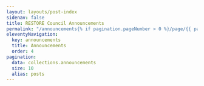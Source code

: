 ```yaml
---
layout: layouts/post-index
sidenav: false
title: RESTORE Council Announcements
permalink: "/announcements{% if pagination.pageNumber > 0 %}/page/{{ pagination.pageNumber }}{% endif %}/index.html"
eleventyNavigation:
  key: announcements
  title: Announcements
  order: 4
pagination:
  data: collections.announcements
  size: 10
  alias: posts
---
```

